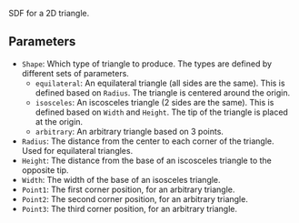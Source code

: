 SDF for a 2D triangle.

## Parameters

* `Shape`: Which type of triangle to produce. The types are defined by different sets of parameters.
  * `equilateral`: An equilateral triangle (all sides are the same). This is defined based on `Radius`. The triangle is centered around the origin.
  * `isosceles`: An iscosceles triangle (2 sides are the same). This is defined based on `Width` and `Height`. The tip of the triangle is placed at the origin.
  * `arbitrary`: An arbitrary triangle based on 3 points.
* `Radius`: The distance from the center to each corner of the triangle. Used for equilateral triangles.
* `Height`: The distance from the base of an iscosceles triangle to the opposite tip.
* `Width`: The width of the base of an isosceles triangle.
* `Point1`: The first corner position, for an arbitrary triangle.
* `Point2`: The second corner position, for an arbitrary triangle.
* `Point3`: The third corner position, for an arbitrary triangle.